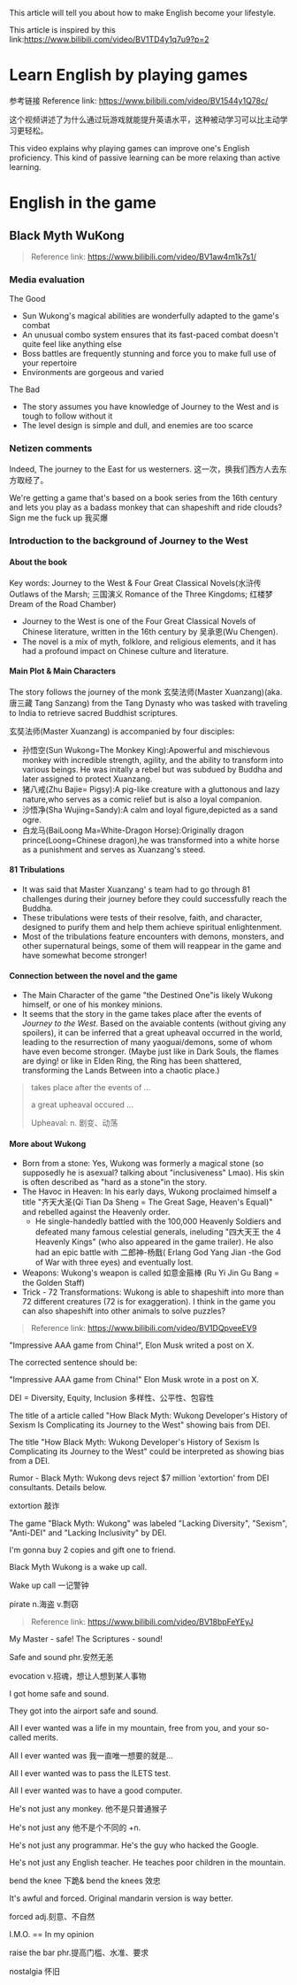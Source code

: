 This article will tell you about how to make English become your lifestyle.

This article is inspired by this link:https://www.bilibili.com/video/BV1TD4y1q7u9?p=2

# Learn English by playing games

参考链接 Reference link: https://www.bilibili.com/video/BV1544y1Q78c/

这个视频讲述了为什么通过玩游戏就能提升英语水平，这种被动学习可以比主动学习更轻松。

This video explains why playing games can improve one's English proficiency. This kind of passive learning can be more relaxing than active learning. 



# English in the game 

## Black Myth WuKong

> Reference link: https://www.bilibili.com/video/BV1aw4m1k7s1/

### Media evaluation 

The Good

- Sun Wukong's magical abilities are wonderfully adapted to the game's combat 
- An unusual combo system ensures that its fast-paced combat doesn't quite feel like anything else 
- Boss battles are frequently stunning and force you to make full use of your repertoire 
- Environments are gorgeous and varied 

The Bad 

- The story assumes you have knowledge of Journey to the West and is tough to follow without it 
- The level design is simple and dull, and enemies are too scarce 

### Netizen comments 

Indeed, The journey to the East for us westerners. 这一次，换我们西方人去东方取经了。

We're getting a game that's based on a book series from the 16th century and lets you play as a badass monkey that can shapeshift and ride clouds? Sign me the fuck up 我买爆

### Introduction to the background of Journey to the West

#### About the book

Key words: Journey to the West & Four Great Classical Novels(水浒传 Outlaws of the Marsh; 三国演义 Romance of the Three Kingdoms; 红楼梦 Dream of the Road Chamber)

- Journey to the West is one of the Four Great Classical Novels of Chinese literature, written in the 16th century by 吴承恩(Wu Chengen). 
- The novel is a mix of myth, folklore, and religious elements, and it has had a profound impact on Chinese culture and literature.

#### Main Plot & Main Characters

The story follows the journey of the monk 玄奘法师(Master Xuanzang)(aka. 唐三藏 Tang Sanzang) from the Tang Dynasty who was tasked with traveling to India to retrieve sacred Buddhist scriptures. 

玄奘法师(Master Xuanzang) is accompanied by four disciples: 

- 孙悟空(Sun Wukong=The Monkey King):Apowerful and mischievous monkey with incredible strength, agility, and the ability to transform into various beings. He was initally a rebel but was subdued by Buddha and later assigned to protect Xuanzang. 
- 猪八戒(Zhu Bajie= Pigsy):A pig-like creature with a gluttonous and lazy nature,who serves as a comic relief but is also a loyal companion. 
- 沙悟净(Sha Wujing=Sandy):A calm and loyal figure,depicted as a sand ogre. 
- 白龙马(BaiLoong Ma=White-Dragon Horse):Originally dragon prince(Loong=Chinese dragon),he was transformed into a white horse as a punishment and serves as Xuanzang's steed. 

#### 81 Tribulations

- It was said that Master Xuanzang' s team had to go through 81 challenges during their journey before they could successfully reach the Buddha. 
- These tribulations were tests of their resolve, faith, and character, designed to purify them and help them achieve spiritual enlightenment. 
- Most of the tribulations feature encounters with demons, monsters, and other supernatural beings, some of them will reappear in the game and have somewhat become stronger!

#### Connection between the novel and the game

- The Main Character of the game "the Destined One"is likely Wukong himself, or one of his monkey minions. 
- It seems that the story in the game takes place after the events of *Journey to the West*. Based on the avaiable contents (without giving any spoilers), it can be inferred that a great upheaval occurred in the world, leading to the resurrection of many yaoguai/demons, some of whom have even become stronger. (Maybe just like in Dark Souls, the flames are dying! or like in Elden Ring, the Ring has been shattered, transforming the Lands Between into a chaotic place.)

> takes place after the events of ...
>
> a great upheaval occured ...
>
> Upheaval: n. 剧变、动荡

#### More about Wukong 

- Born from a stone: Yes, Wukong was formerly a magical stone (so supposedly he is asexual? talking about "inclusiveness" Lmao). His skin is often described as "hard as a stone"in the story. 
- The Havoc in Heaven: ln his early days, Wukong proclaimed himself a title "齐天大圣(Qi Tian Da Sheng = The Great Sage, Heaven's Equal)" and rebelled against the Heavenly order. 
  - He single-handedly battled with the 100,000 Heavenly Soldiers and defeated many famous celestial generals, ineluding "四大天王 the 4 Heavenly Kings" (who also appeared in the game trailer). He also had an epic battle with 二郎神-杨戬( Erlang God Yang Jian -the God of War with three eyes) and eventually lost. 
- Weapons: Wukong's weapon is called 如意金箍棒 (Ru Yi Jin Gu Bang = the Golden Staff) 
- Trick - 72 Transformations: Wukong is able to shapeshift into more than 72 different creatures (72 is for exaggeration). I think in the game you can also shapeshift into other animals to solve puzzles? 

> Reference link: https://www.bilibili.com/video/BV1DQpveeEV9

"Impressive AAA game from China!", Elon Musk writed a post on X.

The corrected sentence should be:

"Impressive AAA game from China!" Elon Musk wrote in a post on X.

DEI = Diversity, Equity, Inclusion 多样性、公平性、包容性

The title of a article called "How Black Myth: Wukong Developer's History of Sexism Is Complicating its Journey to the West" showing bais from DEI.

The title "How Black Myth: Wukong Developer's History of Sexism Is Complicating its Journey to the West" could be interpreted as showing bias from a DEI.

Rumor - Black Myth: Wukong devs reject $7 million 'extortion' from DEI consultants. Details below.

extortion 敲诈

The game "Black Myth: Wukong" was labeled "Lacking Diversity", "Sexism", "Anti-DEI" and "Lacking Inclusivity" by DEI.

I'm gonna buy 2 copies and gift one to friend.

Black Myth Wukong is a wake up call.

Wake up call 一记警钟

pirate n.海盗 v.剽窃 

> Reference link: https://www.bilibili.com/video/BV18bpFeYEyJ

My Master - safe! The Scriptures - sound!

Safe and sound phr.安然无恙

evocation v.招魂，想让人想到某人事物

I got home safe and sound.

They got into the airport safe and sound.

All I ever wanted was a life in my mountain, free from you, and your so-called merits.

All I ever wanted was 我一直唯一想要的就是...

All I ever wanted was to pass the ILETS test.

All I ever wanted was to have a good computer.

He's not just any monkey. 他不是只普通猴子

He's not just any 他不是个不同的 +n.

He's not just any programmar. He's the guy who hacked the Google.

He's not just any English teacher. He teaches poor children in the mountain.

bend the knee 下跪& bend the knees 效忠

It's awful and forced. Original mandarin version is way better.

forced adj.刻意、不自然

I.M.O. == In my opinion

raise the bar phr.提高门槛、水准、要求

nostalgia 怀旧